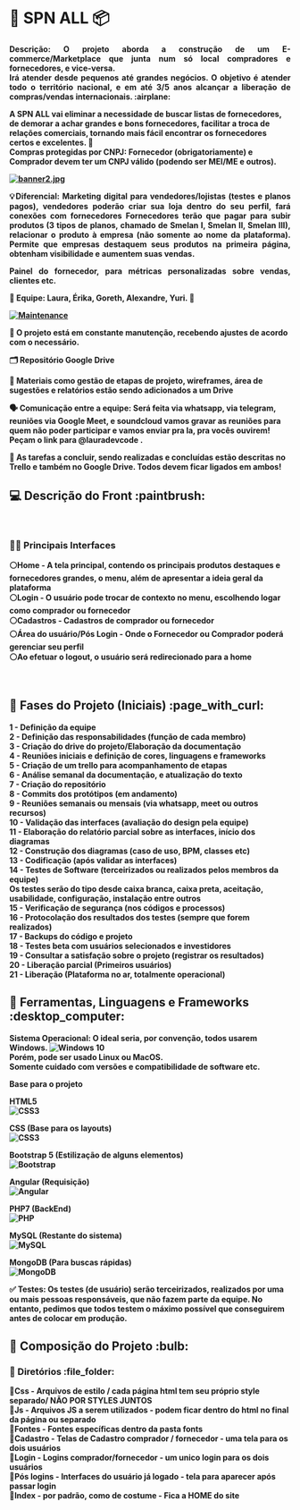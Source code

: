 <strong><h1> 🛒 SPN ALL  :package: </h1>

 <p align="justify"> <strong>  Descrição: O projeto aborda a construção de um E-commerce/Marketplace que junta num só local compradores e fornecedores, e vice-versa. <br>
  Irá atender desde pequenos </strong>
<strong> até grandes negócios. O objetivo é atender todo o território nacional, e em até 3/5 anos alcançar a liberação de compras/vendas internacionais. :airplane: </p> </strong>

<strong> A SPN ALL vai eliminar a necessidade de buscar listas de fornecedores, de demorar a achar grandes e bons fornecedores, facilitar a troca de relações comerciais, 
tornando mais fácil encontrar os fornecedores certos e excelentes. :bow_and_arrow: </br>
Compras protegidas por CNPJ: Fornecedor (obrigatoriamente) e Comprador devem ter um CNPJ válido (podendo ser MEI/ME e outros). </strong>
<br>

[![banner2.jpg](https://i.postimg.cc/d37v0mtV/banner2.jpg)](https://postimg.cc/Mf8gPBQC)

<p align="justify">💡<strong>Diferencial: </strong> Marketing digital para vendedores/lojistas (testes e planos pagos), vendedores poderão criar sua loja dentro do seu perfil, fará conexões com fornecedores
Fornecedores terão que pagar para subir produtos (3 tipos de planos, chamado de Smelan I, Smelan II, Smelan III), 
relacionar o produto à empresa (não somente ao nome da plataforma). Permite que empresas destaquem seus produtos na primeira página, 
obtenham visibilidade e aumentem suas vendas. </strong>
<strong> <p align="justify"> Painel do fornecedor, para métricas personalizadas sobre vendas, clientes etc. </p>

<strong> 👥 Equipe:  Laura, Érika, Goreth, Alexandre, Yuri. 👥 </strong>

[![Maintenance](https://img.shields.io/badge/Maintained%3F-yes-green.svg)](https://GitHub.com/Naereen/StrapDown.js/graphs/commit-activity)

<strong>🔧 O projeto está em constante manutenção, recebendo ajustes de acordo com o necessário. </strong>

<strong>🗂 Repositório Google Drive </strong>

<strong>📍 Materiais como gestão de etapas de projeto, wireframes, área de sugestões e relatórios estão sendo adicionados a um Drive </strong>

<strong>🗣 Comunicação entre a equipe: Será feita via whatsapp, via telegram, reuniões via Google Meet, e soundcloud vamos gravar as reuniões para quem não poder participar
e vamos enviar pra la, pra vocês ouvirem! Peçam o link para @lauradevcode .

📍 As tarefas a concluir, sendo realizadas e concluídas estão descritas no Trello e também no Google Drive. Todos devem ficar ligados em ambos!
  
<h2> 💻 Descrição do Front :paintbrush:</h2>
<br>
<h3> 👨‍💻 Principais Interfaces </h3>

⚪Home - A tela principal, contendo os principais produtos destaques e fornecedores grandes, o menu, além de apresentar a ideia geral da plataforma </br>
⚪Login - O usuário pode trocar de contexto no menu, escolhendo logar como comprador ou fornecedor </br>
⚪Cadastros - Cadastros de comprador ou fornecedor </br>
⚪Área do usuário/Pós Login - Onde o Fornecedor ou Comprador poderá gerenciar seu perfil </br>
⚪Ao efetuar o logout, o usuário será redirecionado para a home </br>

</br>  
<h2> 🔎 Fases do Projeto (Iniciais) :page_with_curl:	 </h2> 

1 - Definição da equipe </br>
2 - Definição das responsabilidades (função de cada membro) </br>
3 - Criação do drive do projeto/Elaboração da documentação </br>
4 - Reuniões iniciais e definição de cores, linguagens e frameworks </br>
5 - Criação de um trello para acompanhamento de etapas </br>
6 - Análise semanal da documentação, e atualização do texto </br>
7 - Criação do repositório </br>
8 - Commits dos protótipos (em andamento) </br>
9 - Reuniões semanais ou mensais (via whatsapp, meet ou outros recursos) </br>
10 - Validação das interfaces (avaliação do design pela equipe) </br>
11 - Elaboração do relatório parcial sobre as interfaces, início dos diagramas </br>
12 - Construção dos diagramas (caso de uso, BPM, classes etc) </br>
13 - Codificação (após validar as interfaces) </br>
14 - Testes de Software (terceirizados ou realizados pelos membros da equipe) </br>
Os testes serão do tipo desde caixa branca, caixa preta, aceitação, usabilidade, configuração, instalação entre outros </br>
15 - Verificação de segurança (nos códigos e processos) </br>
16 - Protocolação dos resultados dos testes (sempre que forem realizados) </br>
17 - Backups do código e projeto </br>
18 - Testes beta com usuários selecionados e investidores </br>
19 - Consultar a satisfação sobre o projeto (registrar os resultados) </br>
20 - Liberação parcial (Primeiros usuários) </br>
21 - Liberação (Plataforma no ar, totalmente operacional) </br>

<h2>📌 Ferramentas, Linguagens e Frameworks :desktop_computer: </h2> 	

Sistema Operacional: O ideal seria, por convenção, todos usarem Windows. <img alt="Windows 10" src="https://img.shields.io/badge/Windows-0078D6?style=for-the-badge&logo=windows&logoColor=white" />  <br>
Porém, pode ser usado Linux ou MacOS. <br> 
Somente cuidado com versões e compatibilidade de software etc.

<strong> Base para o projeto </strong>

HTML5 <br>
<img alt="CSS3" src="https://img.shields.io/badge/html5%20-%231572B6.svg?&style=for-the-badge&logo=html5&logoColor=white"/> <br>

CSS (Base para os layouts) <br>
<img alt="CSS3" src="https://img.shields.io/badge/css3%20-%231572B6.svg?&style=for-the-badge&logo=css3&logoColor=white"/> <br>

Bootstrap 5 (Estilização de alguns elementos) <br>
<img alt="Bootstrap" src="https://img.shields.io/badge/bootstrap%20-%23563D7C.svg?&style=for-the-badge&logo=bootstrap&logoColor=white"/> </br> 

Angular (Requisição) <br>
<img alt="Angular" src="https://img.shields.io/badge/angular%20-%23DD0031.svg?&style=for-the-badge&logo=angular&logoColor=white"/> </br>

PHP7 (BackEnd) <br>
<img alt="PHP" src="https://img.shields.io/badge/php-%23777BB4.svg?&style=for-the-badge&logo=php&logoColor=white"/> <br>

MySQL (Restante do sistema) <br>
![MySQL](https://img.shields.io/badge/mysql-%2300f.svg?style=for-the-badge&logo=mysql&logoColor=white) <br>

MongoDB (Para buscas rápidas) <br>
<img alt="MongoDB" src ="https://img.shields.io/badge/MongoDB-%234ea94b.svg?&style=for-the-badge&logo=mongodb&logoColor=white"/> <br>


✅ Testes: Os testes (de usuário) serão terceirizados, realizados por uma ou mais pessoas responsáveis, que não fazem parte da equipe. No entanto, pedimos que todos testem 
o máximo possível que conseguirem antes de colocar em produção.
</br>

<h2>🔴 Composição do Projeto :bulb:	 </h2>
<h3>📌 Diretórios :file_folder:	 </h3>

📍Css - Arquivos de estilo / cada página html tem seu próprio style separado/ NÃO POR STYLES JUNTOS </br>
📍Js - Arquivos JS a serem utilizados - podem ficar dentro do html no final da página ou separado </br>
📍Fontes - Fontes específicas dentro da pasta <strong> fonts </strong> </br>
📍Cadastro - Telas de Cadastro comprador / fornecedor - uma tela para os dois usuários </br>
📍Login - Logins comprador/fornecedor - um unico login para os dois usuários </br>
📍Pós logins - Interfaces do usuário já logado - tela para aparecer após passar login</br>
📍Index - por padrão, como de costume - Fica a HOME do site </br>

